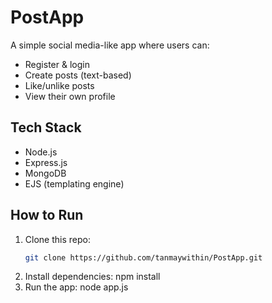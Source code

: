 # PostApp

A simple social media-like app where users can:
- Register & login
- Create posts (text-based)
- Like/unlike posts
- View their own profile

## Tech Stack
- Node.js
- Express.js
- MongoDB
- EJS (templating engine)

## How to Run
1. Clone this repo:
   ```bash
   git clone https://github.com/tanmaywithin/PostApp.git
2. Install dependencies:
   npm install
3. Run the app:
   node app.js
